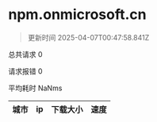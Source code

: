 
  # npm.onmicrosoft.cn

  > 更新时间 2025-04-07T00:47:58.841Z
  
  总共请求 0

  请求报错 0

  平均耗时 NaNms

|城市|ip|下载大小|速度|
|-----|----------|---|---|

  